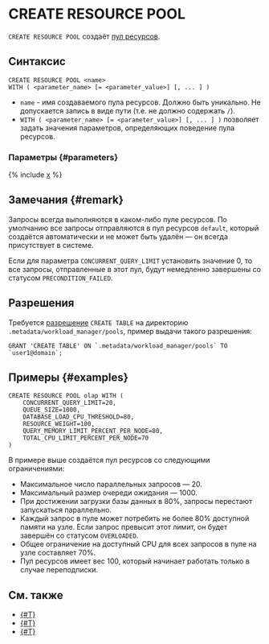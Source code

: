 # CREATE RESOURCE POOL

`CREATE RESOURCE POOL` создаёт [пул ресурсов](../../../concepts/glossary.md#resource-pool.md).

## Синтаксис

```yql
CREATE RESOURCE POOL <name>
WITH ( <parameter_name> [= <parameter_value>] [, ... ] )
```

* `name` - имя создаваемого пула ресурсов. Должно быть уникально. Не допускается запись в виде пути (т.е. не должно содержать `/`).
* `WITH ( <parameter_name> [= <parameter_value>] [, ... ] )` позволяет задать значения параметров, определяющих поведение пула ресурсов.

### Параметры {#parameters}

{% include [x](_includes/resource_pool_parameters.md) %}

## Замечания {#remark}

Запросы всегда выполняются в каком-либо пуле ресурсов. По умолчанию все запросы отправляются в пул ресурсов `default`, который создаётся автоматически и не может быть удалён — он всегда присутствует в системе.

Если для параметра `CONCURRENT_QUERY_LIMIT` установить значение 0, то все запросы, отправленные в этот пул, будут немедленно завершены со статусом `PRECONDITION_FAILED`.

## Разрешения

Требуется [разрешение](../yql/reference/syntax/grant#permissions-list) `CREATE TABLE` на директорию `.metadata/workload_manager/pools`, пример выдачи такого разрешения:

```yql
GRANT 'CREATE TABLE' ON `.metadata/workload_manager/pools` TO `user1@domain`;
```

## Примеры {#examples}

```yql
CREATE RESOURCE POOL olap WITH (
    CONCURRENT_QUERY_LIMIT=20,
    QUEUE_SIZE=1000,
    DATABASE_LOAD_CPU_THRESHOLD=80,
    RESOURCE_WEIGHT=100,
    QUERY_MEMORY_LIMIT_PERCENT_PER_NODE=80,
    TOTAL_CPU_LIMIT_PERCENT_PER_NODE=70
)
```

В примере выше создаётся пул ресурсов со следующими ограничениями:

- Максимальное число параллельных запросов — 20.
- Максимальный размер очереди ожидания — 1000.
- При достижении загрузки базы данных в 80%, запросы перестают запускаться параллельно.
- Каждый запрос в пуле может потребить не более 80% доступной памяти на узле. Если запрос превысит этот лимит, он будет завершён со статусом `OVERLOADED`.
- Общее ограничение на доступный CPU для всех запросов в пуле на узле составляет 70%.
- Пул ресурсов имеет вес 100, который начинает работать только в случае переподписки.

## См. также

* [{#T}](../../../dev/resource-consumption-management.md)
* [{#T}](alter-resource-pool.md)
* [{#T}](drop-resource-pool.md)